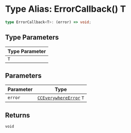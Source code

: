 # Type Alias: ErrorCallback() T

```ts
type ErrorCallback<T>: (error) => void;
```

## Type Parameters

| Type Parameter |
| ------ |
| `T` |

## Parameters

| Parameter | Type |
| ------ | ------ |
| `error` | [`CCEverywhereError`](../../CCEverywhereError/classes/cc-everywhere-error.md) `T` |

## Returns

`void`
